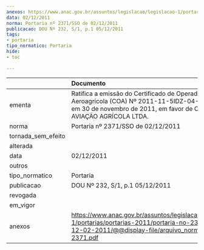 ```yaml
---
anexos: https://www.anac.gov.br/assuntos/legislacao/legislacao-1/portarias/portarias-2011/portaria-no-2371-sso-de-12-02-2011/@@display-file/arquivo_norma/PA2011-2371.pdf
data: 02/12/2011
norma: Portaria nº 2371/SSO de 02/12/2011
publicacao: DOU Nº 232, S/1, p.1 05/12/2011
tags:
- portaria
tipo_normatico: Portaria
hide: 
- toc 
 
---
```


|                    | Documento                                                                                                                                                           |
|:-------------------|:--------------------------------------------------------------------------------------------------------------------------------------------------------------------|
| ementa             | Ratifica a emissão do Certificado de Operador Aeroagrícola (COA) Nº 2011-11-5IDZ-04-00, emitido em 30 de novembro de 2011, em favor de OESTE AVIAÇÃO AGRÍCOLA LTDA. |
| norma              | Portaria nº 2371/SSO de 02/12/2011                                                                                                                                  |
| tornada_sem_efeito |                                                                                                                                                                     |
| alterada           |                                                                                                                                                                     |
| data               | 02/12/2011                                                                                                                                                          |
| outros             |                                                                                                                                                                     |
| tipo_normatico     | Portaria                                                                                                                                                            |
| publicacao         | DOU Nº 232, S/1, p.1 05/12/2011                                                                                                                                     |
| revogada           |                                                                                                                                                                     |
| em_vigor           |                                                                                                                                                                     |
| anexos             | https://www.anac.gov.br/assuntos/legislacao/legislacao-1/portarias/portarias-2011/portaria-no-2371-sso-de-12-02-2011/@@display-file/arquivo_norma/PA2011-2371.pdf   |